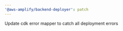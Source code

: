 ```yaml
---
'@aws-amplify/backend-deployer': patch
---
```


Update cdk error mapper to catch all deployment errors
